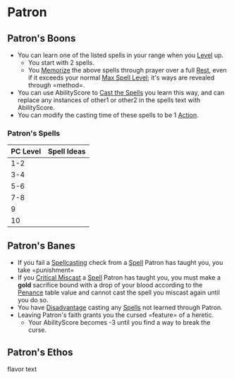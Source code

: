 # Patron

## Patron's Boons
- You can learn one of the listed spells in your range when you [Level](../../../../Player%20Characters/Derived%20Statistics/Level.md) up.
	- You start with 2 spells.
	- You [Memorize](../../../Spell%20Memorization.md) the above spells through prayer over a full [Rest](../../../../Game%20Procedures/Resting.md), even if it exceeds your normal [Max Spell Level](../../../Spell%20Levels.md); it's ways are revealed through =method=.
- You can use AbilityScore to [Cast the Spells](../../../Spellcasting.md) you learn this way, and can replace any instances of other1 or other2 in the spells text with AbilityScore.
- You can modify the casting time of these spells to be 1 [Action](../../../../Game%20Procedures/Action.md).
### Patron's Spells
| PC Level | Spell Ideas |
| -------- | ----------- |
| 1-2      |             |
| 3-4      |             |
| 5-6      |             |
| 7-8      |             |
| 9        |             |
| 10       |             |
## Patron's Banes
- If you fail a [Spellcasting](../../../Spellcasting.md) check from a [Spell](../../../Spells.md) Patron has taught you, you take =punishment=
- If you [Critical Miscast](../../../../Game%20Procedures/Dice%20Rolls/Critical%20Miscast.md) a [Spell](../../../Spells.md) Patron has taught you, you must make a **gold** sacrifice bound with a drop of your blood according to the [Penance](../../../../Game%20Procedures/Dice%20Rolls/Critical%20Miscast#Penance%20Sacrifice%20Value) table value and cannot cast the spell you miscast again until you do so.
- You have [Disadvantage](../../../../Game%20Procedures/Dice%20Rolls/Disadvantage.md) casting any [Spells](../../../Spells.md) not learned through Patron.
- Leaving Patron's faith grants you the cursed =feature= of a heretic.
	- Your AbilityScore becomes -3 until you find a way to break the curse.
## Patron's Ethos
flavor text